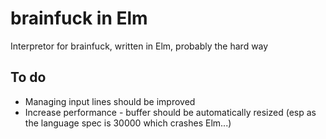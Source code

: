 # brainfuck in Elm
Interpretor for brainfuck, written in Elm, probably the hard way

## To do
* Managing input lines should be improved
* Increase performance - buffer should be automatically resized (esp as the language spec is 30000 which crashes Elm...)
